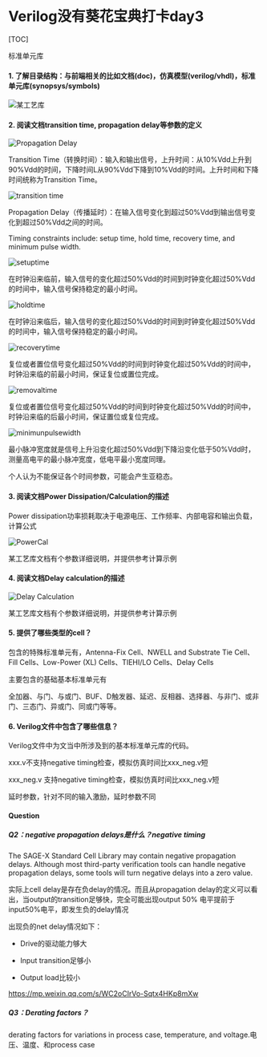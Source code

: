 # Verilog没有葵花宝典打卡day3

[TOC]

标准单元库

#### 1. 了解目录结构：与前端相关的比如文档(doc)，仿真模型(verilog/vhdl)，标准单元库(synopsys/symbols)

![某工艺库](https://ws3.sinaimg.cn/large/006C4SD7ly1g2dzfgabvyj30ri0oq766.jpg)

#### 2. 阅读文档transition time, propagation delay等参数的定义

![Propagation Delay](https://wx2.sinaimg.cn/large/006C4SD7ly1g2dtqwlevcj30h506r747.jpg)

Transition Time（转换时间）：输入和输出信号，上升时间：从10%Vdd上升到90%Vdd的时间，下降时间L从90%Vdd下降到10%Vdd的时间。上升时间和下降时间统称为Transition Time。

![transition time](https://wx3.sinaimg.cn/large/006C4SD7ly1g2dts5zuxnj30hl066aa0.jpg)

Propagation Delay（传播延时）：在输入信号变化到超过50%Vdd到输出信号变化到超过50%Vdd之间的时间。

Timing constraints include: setup time, hold time, recovery time, and minimum pulse width.

![setuptime](https://ws1.sinaimg.cn/large/006C4SD7ly1g2dueh40enj30gq06igli.jpg)

在时钟沿来临前，输入信号的变化超过50%Vdd的时间到时钟变化超过50%Vdd的时间中，输入信号保持稳定的最小时间。



![holdtime](https://wx1.sinaimg.cn/large/006C4SD7ly1g2dueh1ke7j30gm06ia9y.jpg)

在时钟沿来临后，输入信号的变化超过50%Vdd的时间到时钟变化超过50%Vdd的时间中，输入信号保持稳定的最小时间。

![recoverytime](https://ws2.sinaimg.cn/large/006C4SD7ly1g2dujj00dyj30gu06mmx3.jpg)

复位或者置位信号变化超过50%Vdd的时间到时钟变化超过50%Vdd的时间中，时钟沿来临的前最小时间，保证复位或置位完成。

![removaltime](https://ws1.sinaimg.cn/large/006C4SD7ly1g2dukpivylj30gl06umx3.jpg)

复位或者置位信号变化超过50%Vdd的时间到时钟变化超过50%Vdd的时间中，时钟沿来临的后最小时间，保证置位或复位完成。

![minimunpulsewidth](https://wx2.sinaimg.cn/large/006C4SD7ly1g2dum328vij30go05xdfr.jpg)

最小脉冲宽度就是信号上升沿变化超过50%Vdd到下降沿变化低于50%Vdd时，测量高电平的最小脉冲宽度，低电平最小宽度同理。

个人认为不能保证各个时间参数，可能会产生亚稳态。

#### 3. 阅读文档Power Dissipation/Calculation的描述

Power dissipation功率损耗取决于电源电压、工作频率、内部电容和输出负载，计算公式

![PowerCal](https://wx4.sinaimg.cn/large/006C4SD7ly1g2dux8lflij30es028mx1.jpg)

某工艺库文档有个参数详细说明，并提供参考计算示例

#### 4. 阅读文档Delay calculation的描述

![Delay Calculation](https://ws2.sinaimg.cn/large/006C4SD7ly1g2duwafrxxj30ge03gt8l.jpg)

某工艺库文档有个参数详细说明，并提供参考计算示例

#### 5. 提供了哪些类型的cell？

包含的特殊标准单元有，Antenna-Fix Cell、NWELL and Substrate Tie Cell、Fill Cells、Low-Power (XL) Cells、TIEHI/LO Cells、Delay Cells

主要包含的基础基本标准单元有

全加器、与门、与或门、BUF、D触发器、延迟、反相器、选择器、与非门、或非门、三态门、异或门、同或门等等。

#### 6. Verilog文件中包含了哪些信息？

Verilog文件中为文当中所涉及到的基本标准单元库的代码。

xxx.v不支持negative timing检查，模拟仿真时间比xxx_neg.v短

xxx_neg.v 支持negative timing检查，模拟仿真时间比xxx_neg.v短

延时参数，针对不同的输入激励，延时参数不同

#### Question

##### Q2：negative propagation delays是什么？negative timing

The SAGE-X Standard Cell Library may contain negative propagation delays. Although most third-party verification tools can handle negative propagation delays, some tools will turn negative delays into a zero value.

实际上cell delay是存在负delay的情况。而且从propagation delay的定义可以看出，当output的transition足够快，完全可能出现output 50% 电平提前于input50%电平，即发生负的delay情况

出现负的net delay情况如下：

- Drive的驱动能力够大

- Input transition足够小

- Output load比较小

https://mp.weixin.qq.com/s/WC2oCIrVo-Sqtx4HKp8mXw

##### Q3：Derating factors？

derating factors for variations in process case, temperature, and voltage.电压、温度、和process case
